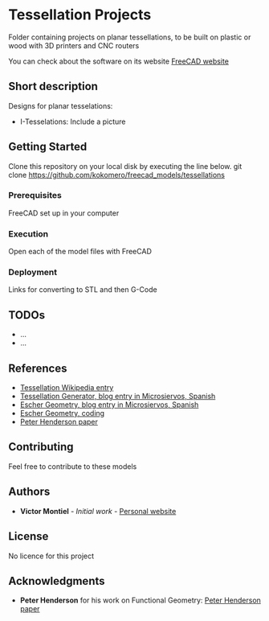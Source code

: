 # Tessellation Projects

Folder containing projects on planar tessellations, to be built on plastic or wood with 3D printers and CNC routers

You can check about the software on its website [FreeCAD website](https://www.freecadweb.org/)

## Short description

Designs for planar tesselations:

* I-Tesselations: Include a picture

## Getting Started

Clone this repository on your local disk by executing the line below. 
git clone https://github.com/kokomero/freecad_models/tessellations

### Prerequisites

FreeCAD set up in your computer

### Execution

Open each of the model files with FreeCAD

### Deployment

Links for converting to STL and then G-Code

## TODOs
* ...
* ...

## References

* [Tessellation Wikipedia entry](https://en.wikipedia.org/wiki/Tessellation)
* [Tessellation Generator, blog entry in Microsiervos, Spanish](https://www.microsiervos.com/archivo/arte-y-diseno/generador-telelaciones.html)
* [Escher Geometry, blog entry in Microsiervos, Spanish](https://www.microsiervos.com/archivo/ordenadores/arte-escher-programacion-geometria.html)
* [Escher Geometry, coding](https://mapio.github.io/programming-with-escher/)
* [Peter Henderson paper](https://eprints.soton.ac.uk/257577/1/funcgeo2.pdf)

## Contributing

Feel free to contribute to these models

## Authors
* **Victor Montiel** - *Initial work* - [Personal website](http://www.victormontielargaiz.net)

## License
No licence for this project

## Acknowledgments
* **Peter Henderson** for his work on Functional Geometry: [Peter Henderson paper](https://eprints.soton.ac.uk/257577/1/funcgeo2.pdf)


